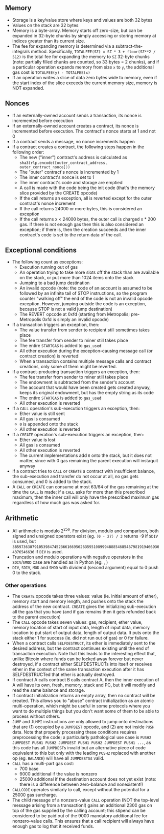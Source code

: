 ## Memory

* Storage is a key/value store where keys and values are both 32 bytes
* Values on the stack are 32 bytes
* Memory is a byte-array. Memory starts off zero-size, but can be expanded in 32-byte chunks by simply accessing or storing memory at indices greater than its current size.
* The fee for expanding memory is determined via a subtract-the-integrals method. Specifically, `TOTALFEE(SZ) = SZ * 3 + floor(SZ**2 / 512)` is the total fee for expanding the memory to `SZ` 32-byte chunks (note: partially filled chunks are counted, so 33 bytes = 2 chunks), and if a particular operation expands memory from size `x` to `y`, the additional gas cost is `TOTALFEE(y) - TOTALFEE(x)`
* If an operation writes a slice of data zero bytes wide to memory, even if the start index of the slice exceeds the current memory size, memory is NOT expanded.

## Nonces

* If an externally-owned account sends a transaction, its nonce is incremented before execution
* If an externally-owned account creates a contract, its nonce is incremented before execution. The contract's nonce starts at 1 and not 0
* If a contract sends a message, no nonce increments happen
* If a contract creates a contract, the following steps happen in the following order:
    * The new ("inner") contract's address is calculated as `sha3(rlp.encode([outer_contract_address, outer_contract_nonce]))`
    * The "outer" contract's nonce is incremented by 1
    * The inner contract's nonce is set to 1
    * The inner contract's code and storage are emptied
    * A call is made with the code being the init code (that's the memory slice provided by the CREATE opcode)
    * If the call returns an exception, all is reverted except for the outer contract's nonce increment
    * If the call returns 24000 or more bytes, this is considered an exception
    * If the call returns x < 24000 bytes, the outer call is charged x * 200 gas. If there is not enough gas then this is also considered an exception; if there is, then the creation succeeds and the inner contract's code is set to the return data of the call.

## Exceptional conditions

* The following count as exceptions:
    * Execution running out of gas
    * An operation trying to take more slots off the stack than are available on the stack, or put more than 1024 items onto the stack
    * Jumping to a bad jump destination
    * An invalid opcode (note: the code of an account is assumed to be followed by an infinite tail of STOP instructions, so the program counter "walking off" the end of the code is not an invalid opcode exception. However, jumping outside the code is an exception, because STOP is not a valid jump destination)
    * The REVERT opcode at 0xfd (starting from Metropolis; pre-Metropolis 0xfd is simply an invalid opcode)
* If a transaction triggers an exception, then:
    * The value transfer from sender to recipient still sometimes takes place
    * The fee transfer from sender to miner still takes place
    * The entire `STARTGAS` is added to `gas_used`
    * All other execution during the exception-causing message call (or contract creation) is reverted
    * When a transaction contains multiple message calls and contract creations, only some of them might be reverted.
* If a contract-producing transaction triggers an exception, then:
    * The fee transfer from sender to miner still takes place
    * The endowment is subtracted from the sender's account
    * The account that would have been created gets created anyway, keeps its original endowment, but has the empty string as its code
    * The entire `STARTGAS` is added to `gas_used`
    * All other execution is reverted
* If a `CALL` operation's sub-execution triggers an exception, then:
    * Ether value is still sent
    * All gas is consumed
    * `0` is appended onto the stack
    * All other execution is reverted
* If a `CREATE` operation's sub-execution triggers an exception, then:
    * Ether value is lost
    * All gas is consumed
    * All other execution is reverted
    * The current implementations add `0` onto the stack, but it does not matter, since with 0 gas remaining the parent execution will instaquit anyway
* If a contract tries to `CALL` or `CREATE` a contract with insufficient balance, the sub-execution and transfer do not occur at all, no gas gets consumed, and 0 is added to the stack.
* A `CALL` or `CREATE` can consume at most 63/64 of the gas remaining at the time the `CALL` is made; if a `CALL` asks for more than this prescribed maximum, then the inner call will only have the prescribed maximum gas regardless of how much gas was asked for.

## Arithmetic

* All arithmetic is modulo 2<sup>256</sup>. For division, modulo and comparison, both signed and unsigned operators exist (eg. `(0 - 27) / 3` returns -9 if `SDIV` is used, but `38597363079105398474523661669562635951089994888546854679819194669304376546636` if `DIV` is used.
* Truncation and modulo operations with negative operators in the `SDIV`/`SMOD` case are handled as in Python (eg. , )
* `DIV`, `SDIV`, `MOD` and `SMOD` with dividend (second argument) equal to 0 push 0 to the stack.

### Other operations

* The `CREATE` opcode takes three values: value (ie. initial amount of ether), memory start and memory length, and pushes onto the stack the address of the new contract. `CREATE` gives the initializing sub-execution all the gas that you have (and if gas remains then it gets refunded back to the parent execution)
* The `CALL` opcode takes seven values: gas, recipient, ether value, memory location of start of input data, length of input data, memory location to put start of output data, length of output data. It puts onto the stack either 1 for success (ie. did not run out of gas) or 0 for failure.
* When a contract calls `SELFDESTRUCT`, its ether is immediately sent to the desired address, but the contract continues existing until the end of transaction execution. Note that this leads to the interesting effect that, unlike Bitcoin where funds can be locked away forever but never destroyed, if a contract either SELFDESTRUCTs into itself or receives ether in the context of the same transaction execution after it has SELFDESTRUCTed that ether is actually destroyed.
* If contract A calls contract B calls contract A, then the inner execution of A will have its own, fresh, memory, stack and PC, but it will modify and read the same balance and storage.
* If contract initialization returns an empty array, then no contract will be created. This allows you to "abuse" contract initialization as an atomic multi-operation, which might be useful in some protocols where you want to do multiple things but you don't want some of them to be able to process without others.
* `JUMP` and `JUMPI` instructions are only allowed to jump onto destinations that are (1) occupied by a `JUMPDEST` opcode, and (2) are not inside `PUSH` data. Note that properly processing these conditions requires preprocessing the code; a particularly pathological use case is `PUSH2 JUMPDEST PUSH1 PUSH2 JUMPDEST PUSH1 PUSH2 JUMPDEST PUSH1 ...`, as this code has all `JUMPDEST`s invalid but an alternative piece of code equivalent to this but only with the leading `PUSH2` replaced with another op (eg. `BALANCE`) will have all `JUMPDESTS`s valid.
* `CALL` has a multi-part gas cost:
    * 700 base
    * 9000 additional if the value is nonzero
    * 25000 additional if the destination account does not yet exist (note: there is a difference between zero-balance and nonexistent!)
* `CALLCODE` operates similarly to call, except without the potential for a 25000 gas surcharge.
* The child message of a nonzero-value `CALL` operation (NOT the top-level message arising from a transaction!) gains an additional 2300 gas on top of the gas supplied by the calling account; this stipend can be considered to be paid out of the 9000 mandatory additional fee for nonzero-value calls. This ensures that a call recipient will always have enough gas to log that it received funds.